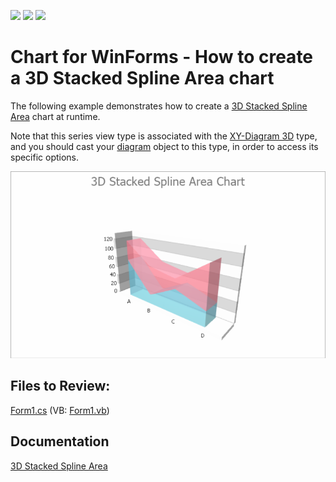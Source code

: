<!-- default badges list -->
![](https://img.shields.io/endpoint?url=https://codecentral.devexpress.com/api/v1/VersionRange/128573243/14.2.3%2B)
[![](https://img.shields.io/badge/Open_in_DevExpress_Support_Center-FF7200?style=flat-square&logo=DevExpress&logoColor=white)](https://supportcenter.devexpress.com/ticket/details/E1043)
[![](https://img.shields.io/badge/📖_How_to_use_DevExpress_Examples-e9f6fc?style=flat-square)](https://docs.devexpress.com/GeneralInformation/403183)
<!-- default badges end -->
# 	Chart for WinForms - How to create a 3D Stacked Spline Area chart

The following example demonstrates how to create a [3D Stacked Spline Area](https://docs.devexpress.com/WindowsForms/3996/controls-and-libraries/chart-control/series-views/3d-series-views/area-series-views/stacked-spline-area-chart?p=netframework) chart at runtime.

Note that this series view type is associated with the [XY-Diagram 3D](https://docs.devexpress.com/WindowsForms/5909/controls-and-libraries/chart-control/diagram/xy-diagram-3d?p=netframework) type, and you should cast your [diagram](https://docs.devexpress.com/WindowsForms/5778/controls-and-libraries/chart-control/diagram?p=netframework) object to this type, in order to access its specific options.

![3d-stacked spline area chart](3d-stacked-spline-area-chart.png)

## Files to Review:

[Form1.cs](./CS/3DStackedSplineAreaChart/Form1.cs) (VB: [Form1.vb](./VB/3DStackedSplineAreaChart/Form1.vb))


## Documentation

[3D Stacked Spline Area](https://docs.devexpress.com/WindowsForms/3996/controls-and-libraries/chart-control/series-views/3d-series-views/area-series-views/stacked-spline-area-chart?p=netframework) 